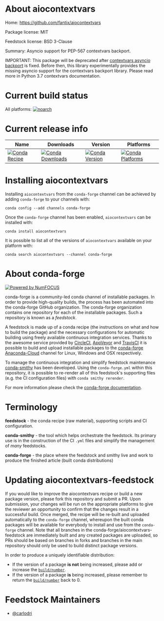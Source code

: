<!--
# -*- mode: jinja -*-
-->

About aiocontextvars
====================

Home: https://github.com/fantix/aiocontextvars

Package license: MIT

Feedstock license: BSD 3-Clause

Summary: Asyncio support for PEP-567 contextvars backport.

IMPORTANT: This package will be deprecated after
[contextvars asyncio backport](https://github.com/MagicStack/contextvars/issues/2)
is fixed. Before then, this library experimentally provides the
missing asyncio support for the contextvars backport library. Please
read more in Python 3.7 contextvars documentation.


Current build status
====================

All platforms:
[![noarch](https://img.shields.io/circleci/project/github/conda-forge/aiocontextvars-feedstock/master.svg?label=noarch)](https://circleci.com/gh/conda-forge/aiocontextvars-feedstock)

Current release info
====================

| Name | Downloads | Version | Platforms |
| --- | --- | --- | --- |
| [![Conda Recipe](https://img.shields.io/badge/recipe-aiocontextvars-green.svg)](https://anaconda.org/conda-forge/aiocontextvars) | [![Conda Downloads](https://img.shields.io/conda/dn/conda-forge/aiocontextvars.svg)](https://anaconda.org/conda-forge/aiocontextvars) | [![Conda Version](https://img.shields.io/conda/vn/conda-forge/aiocontextvars.svg)](https://anaconda.org/conda-forge/aiocontextvars) | [![Conda Platforms](https://img.shields.io/conda/pn/conda-forge/aiocontextvars.svg)](https://anaconda.org/conda-forge/aiocontextvars) |

Installing aiocontextvars
=========================

Installing `aiocontextvars` from the `conda-forge` channel can be achieved by adding `conda-forge` to your channels with:

```
conda config --add channels conda-forge
```

Once the `conda-forge` channel has been enabled, `aiocontextvars` can be installed with:

```
conda install aiocontextvars
```

It is possible to list all of the versions of `aiocontextvars` available on your platform with:

```
conda search aiocontextvars --channel conda-forge
```


About conda-forge
=================

[![Powered by NumFOCUS](https://img.shields.io/badge/powered%20by-NumFOCUS-orange.svg?style=flat&colorA=E1523D&colorB=007D8A)](http://numfocus.org)

conda-forge is a community-led conda channel of installable packages.
In order to provide high-quality builds, the process has been automated into the
conda-forge GitHub organization. The conda-forge organization contains one repository
for each of the installable packages. Such a repository is known as a *feedstock*.

A feedstock is made up of a conda recipe (the instructions on what and how to build
the package) and the necessary configurations for automatic building using freely
available continuous integration services. Thanks to the awesome service provided by
[CircleCI](https://circleci.com/), [AppVeyor](https://www.appveyor.com/)
and [TravisCI](https://travis-ci.org/) it is possible to build and upload installable
packages to the [conda-forge](https://anaconda.org/conda-forge)
[Anaconda-Cloud](https://anaconda.org/) channel for Linux, Windows and OSX respectively.

To manage the continuous integration and simplify feedstock maintenance
[conda-smithy](https://github.com/conda-forge/conda-smithy) has been developed.
Using the ``conda-forge.yml`` within this repository, it is possible to re-render all of
this feedstock's supporting files (e.g. the CI configuration files) with ``conda smithy rerender``.

For more information please check the [conda-forge documentation](https://conda-forge.org/docs/).

Terminology
===========

**feedstock** - the conda recipe (raw material), supporting scripts and CI configuration.

**conda-smithy** - the tool which helps orchestrate the feedstock.
                   Its primary use is in the construction of the CI ``.yml`` files
                   and simplify the management of *many* feedstocks.

**conda-forge** - the place where the feedstock and smithy live and work to
                  produce the finished article (built conda distributions)


Updating aiocontextvars-feedstock
=================================

If you would like to improve the aiocontextvars recipe or build a new
package version, please fork this repository and submit a PR. Upon submission,
your changes will be run on the appropriate platforms to give the reviewer an
opportunity to confirm that the changes result in a successful build. Once
merged, the recipe will be re-built and uploaded automatically to the
`conda-forge` channel, whereupon the built conda packages will be available for
everybody to install and use from the `conda-forge` channel.
Note that all branches in the conda-forge/aiocontextvars-feedstock are
immediately built and any created packages are uploaded, so PRs should be based
on branches in forks and branches in the main repository should only be used to
build distinct package versions.

In order to produce a uniquely identifiable distribution:
 * If the version of a package **is not** being increased, please add or increase
   the [``build/number``](https://conda.io/docs/user-guide/tasks/build-packages/define-metadata.html#build-number-and-string).
 * If the version of a package **is** being increased, please remember to return
   the [``build/number``](https://conda.io/docs/user-guide/tasks/build-packages/define-metadata.html#build-number-and-string)
   back to 0.

Feedstock Maintainers
=====================

* [@carlodri](https://github.com/carlodri/)

